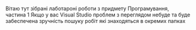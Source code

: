 Вітаю тут зібрані лаботароні роботи з придмету Програмування, частина 1 
Якщо у вас Visual Studio проблем з переглядом небуде та буде забеспечена зручність пошуку робіт які знаходяться в окремих папках
